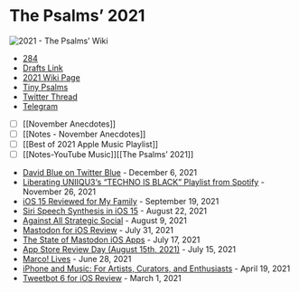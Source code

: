 # The Psalms’ 2021
![2021 - The Psalms’ Wiki](https://user-images.githubusercontent.com/43663476/145235991-490ae9f1-674d-4731-aab2-88be695d8ff1.jpeg)

- [284](https://github.com/extratone/bilge/issues/284)
- [Drafts Link](drafts%3A//open?uuid%3DE7E2670F-0DB1-49A1-BA26-73F3B43ACB52)
- [2021 Wiki Page](https://github.com/extratone/bilge/wiki/2021)
- [Tiny Psalms](https://tiny.write.as/bilge)
- [Twitter Thread](https://twitter.com/neoyokel/status/1468603572942163990)
- [Telegram](https://t.me/extratone/8880)


- [ ] [[November Anecdotes]]
- [ ] [[Notes - November Anecdotes]]
- [ ] [[Best of 2021 Apple Music Playlist]]
- [ ] [[Notes-YouTube Music]][[The Psalms’ 2021]]

* [David Blue on Twitter Blue](https://bilge.world/twitter-blue) - December 6, 2021
* [Liberating UNIIQU3‘s “TECHNO IS BLACK” Playlist from Spotify](https://bilge.world/uniiqu3-techno-is-black) - November 26, 2021
* [iOS 15 Reviewed for My Family](https://bilge.world/ios-15-family-review) - September 19, 2021
* [Siri Speech Synthesis in iOS 15](https://bilge.world/siri-tts) - August 22, 2021
* [Against All Strategic Social](https://bilge.world/social-media-strategy) - August 9, 2021
* [Mastodon for iOS Review](https://bilge.world/mastodon-ios-app-review) - July 31, 2021
* [The State of Mastodon iOS Apps](https://bilge.world/mastodon-ios-apps) - July 17, 2021
* [App Store Review Day (August 15th, 2021)](https://bilge.world/app-store-review-day) - July 15, 2021
* [Marco! Lives](https://bilge.world/marco) - June 28, 2021
* [iPhone and Music: For Artists, Curators, and Enthusiasts](https://bilge.world/iphone-ios-music-apps) - April 19, 2021
* [Tweetbot 6 for iOS Review](https://bilge.world/tweetbot-6-ios-review) - March 1, 2021